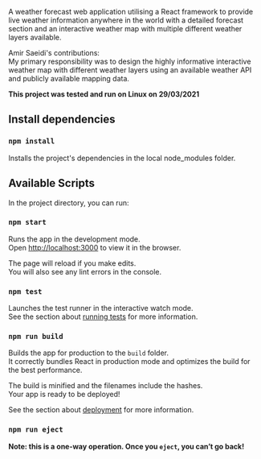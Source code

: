 A weather forecast web application utilising a React framework to provide live weather information anywhere in the world with a detailed forecast section and an interactive weather map with multiple different weather layers available.

Amir Saeidi's contributions:<br>
My primary responsibility was to design the highly informative interactive weather map with different weather layers using an available weather API and publicly available mapping data.

**This project was tested and run on Linux on 29/03/2021**

## Install dependencies

### `npm install`

Installs the project's dependencies in the local node_modules folder.

## Available Scripts

In the project directory, you can run:

### `npm start`

Runs the app in the development mode.\
Open [http://localhost:3000](http://localhost:3000) to view it in the browser.

The page will reload if you make edits.\
You will also see any lint errors in the console.

### `npm test`

Launches the test runner in the interactive watch mode.\
See the section about [running tests](https://facebook.github.io/create-react-app/docs/running-tests) for more information.

### `npm run build`

Builds the app for production to the `build` folder.\
It correctly bundles React in production mode and optimizes the build for the best performance.

The build is minified and the filenames include the hashes.\
Your app is ready to be deployed!

See the section about [deployment](https://facebook.github.io/create-react-app/docs/deployment) for more information.

### `npm run eject`

**Note: this is a one-way operation. Once you `eject`, you can’t go back!**
